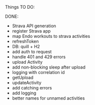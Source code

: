 Things TO DO:

DONE:
* Strava API generation
* register Strava app
* map Endo workouts to strava activities
* refreshToken
* DB: quill + H2
* add auth to request
* handle 401 and 429 errors
* upload Activity
* add non-blocking sleep after upload
* logging with correlation id
* getUpload
* updateActivity
* add catching errors
* add logging
* better names for unnamed activities
